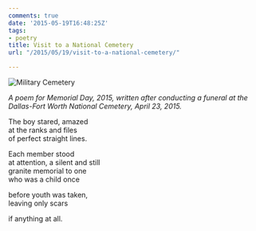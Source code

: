```yaml
---
comments: true
date: '2015-05-19T16:48:25Z'
tags:
- poetry
title: Visit to a National Cemetery
url: "/2015/05/19/visit-to-a-national-cemetery/"

---
```

![Military Cemetery](/images/2015/cemetery.jpg)

*A poem for Memorial Day, 2015, written after conducting a funeral at the Dallas-Fort Worth National Cemetery, April 23, 2015.*

The boy stared, amazed  
at the ranks and files  
of perfect straight lines.  

Each member stood  
at attention, a silent and still  
granite memorial to one  
who was a child once

before youth was taken,  
leaving only scars

if anything at all. 

